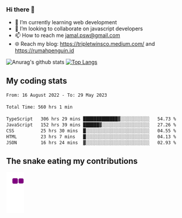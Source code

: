 ### Hi there 👋

<!--
**padepokanpenguin/padepokanpenguin** is a ✨ _special_ ✨ repository because its `README.md` (this file) appears on your GitHub profile.
-->

- 🌱 I’m currently learning  web development
- 👯 I’m looking to collaborate on javascript developers
- 📫 How to reach me jamal.psw@gmail.com
- 🌐 Reach my blog:
   https://tripletwinsco.medium.com/ and
   https://rumahpenguin.id

![Anurag's github stats](https://github-readme-stats.vercel.app/api?username=padepokanpenguin&count_private=true&disable_animations=false&show_icons=true&theme=default)
[![Top Langs](https://github-readme-stats.vercel.app/api/top-langs/?username=padepokanpenguin&theme=default&layout=compact)](https://github.com/padepokanpenguin)

## My coding stats

<!--START_SECTION:waka-->

```text
From: 16 August 2022 - To: 29 May 2023

Total Time: 560 hrs 1 min

TypeScript   306 hrs 29 mins █████████████▓░░░░░░░░░░░   54.73 %
JavaScript   152 hrs 39 mins ██████▓░░░░░░░░░░░░░░░░░░   27.26 %
CSS          25 hrs 30 mins  █░░░░░░░░░░░░░░░░░░░░░░░░   04.55 %
HTML         23 hrs 7 mins   █░░░░░░░░░░░░░░░░░░░░░░░░   04.13 %
JSON         16 hrs 24 mins  ▓░░░░░░░░░░░░░░░░░░░░░░░░   02.93 %
```

<!--END_SECTION:waka-->


## The snake eating my contributions
![snake gif](https://github.com/padepokanpenguin/padepokanpenguin/blob/output/github-contribution-grid-snake.gif)

